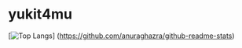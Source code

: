# yukit4mu
[![Top Langs](https://github-readme-stats.vercel.app/api/top-langs/?username=yukit4mu&layout=compact)]
(https://github.com/anuraghazra/github-readme-stats)
